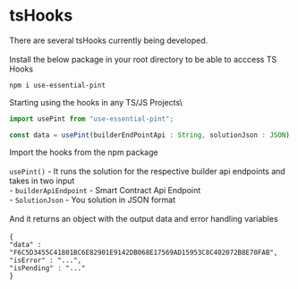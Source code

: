 # tsHooks

There are several tsHooks currently being developed. \
&#x20;\
Install the below package in your root directory to be able to acccess TS Hooks&#x20;

```bash
npm i use-essential-pint
```

Starting using the hooks in any TS/JS Projects\


```typescript
import usePint from "use-essential-pint";
```

```typescript
const data = usePint(builderEndPointApi : String, solutionJson : JSON)
```

Import the hooks from the npm package\
\
`usePint()` - It runs the solution for the respective builder api endpoints and takes in two input \
&#x20; \- `builderApiEndpoint` - Smart Contract Api Endpoint\
&#x20; \- `SolutionJson` - You solution in JSON format\
\
And it returns an object with the output data and error handling variables\
\
`{`\
`"data" : "F6C5D3455C41801BC6E82901E9142DB068E17569AD15953C8C402072B8E70FAB",`\
`"isError" : "...",`\
`"isPending" : "..."`\
`}`

